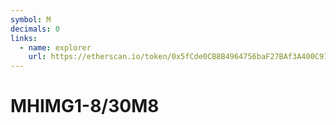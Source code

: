 ```yaml
---
symbol: M
decimals: 0
links:
  - name: explorer
    url: https://etherscan.io/token/0x5fCde0CB8B4964756baF27BAf3A400C9135915B5
---
```


# MHIMG1-8/30M8
